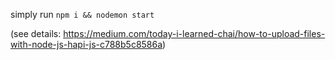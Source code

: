 simply run `npm i && nodemon start`

(see details: https://medium.com/today-i-learned-chai/how-to-upload-files-with-node-js-hapi-js-c788b5c8586a)
